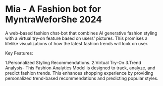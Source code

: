 # Mia - A Fashion bot for MyntraWeforShe 2024

A web-based fashion chat-bot that combines AI generative fashion styling with a virtual try-on feature based on users' pictures. This promises a lifelike visualizations of how the latest fashion trends will look on user.

Key Features:

1.Personalized Styling Recommendations.
2.Virtual Try-On
3.Trend Analysis- This Fashion Analytics Model is designed to track, analyze, and predict fashion trends. This enhances shopping experience by providing personalized trend-based recommendations and predicting popular styles.



